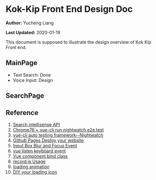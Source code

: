 # Kok-Kip Front End Design Doc

**Author:** Yucheng Liang

**Last Updated:** 2020-01-19

This document is supposed to illustrate the design overview of Kok Kip Front end.

## MainPage

+ Text Search: Done
+ Voice Input: Design

## SearchPage

## Reference

1. [Search intellisense API](https://www.cnblogs.com/woider/p/5805248.html)
2. [Chrome76 + vue-cli run nightwatch e2e test](https://www.manfredhu.com/framework/52-vue-cli-e2e-error.html)
3. [vue-cli auto testing framework--Nightwatch](https://juejin.im/post/5b867f196fb9a019d74766ec)
4. [Github Pages Deploy your website](https://juejin.im/post/5b30babff265da59594695ab)
5. [Input Box Blur and Focus Event](https://blog.csdn.net/LJFPHP/article/details/83545958)
6. [vue listen keyboard event](https://blog.csdn.net/xiaxiangyun/article/details/80404768)
7. [Vue component bind class](https://www.jb51.net/article/146114.htm)
8. [record.js Usage](https://segmentfault.com/q/1010000017963516)
9. [loading animation](https://www.jianshu.com/p/104bbb01b222)
10. [DIY your loading icon](https://loading.io/spinner/bars/-bounce-bar-column-chart-equalizer-histogram-rectangle-block-progress-facebook)

